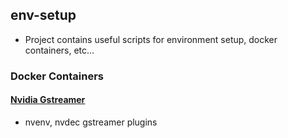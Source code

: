 ## env-setup
- Project contains useful scripts for environment setup, docker containers, etc...

### Docker Containers
#### [Nvidia Gstreamer](https://github.com/jackersson/env-setup/tree/master/gst-nvidia-docker)
- nvenv, nvdec gstreamer plugins

